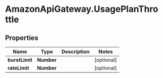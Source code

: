 # AmazonApiGateway.UsagePlanThrottle

## Properties

Name | Type | Description | Notes
------------ | ------------- | ------------- | -------------
**burstLimit** | **Number** |  | [optional] 
**rateLimit** | **Number** |  | [optional] 


